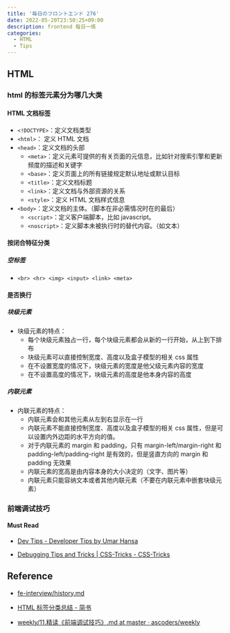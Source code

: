 ```yaml
---
title: '毎日のフロントエンド 276'
date: 2022-05-20T23:50:25+09:00
description: frontend 每日一练
categories:
  - HTML
  - Tips
---
```


## HTML

### html 的标签元素分为哪几大类

#### HTML 文档标签

- `<!DOCTYPE>`：定义文档类型
- `<html>`： 定义 HTML 文档
- `<head>`：定义文档的头部
  - `<meta>`：定义元素可提供的有关页面的元信息，比如针对搜索引擎和更新频度的描述和关键字
  - `<base>`：定义页面上的所有链接规定默认地址或默认目标
  - `<title>`：定义文档标题
  - `<link>`：定义文档与外部资源的关系
  - `<style>`：定义 HTML 文档样式信息
- `<body>`：定义文档的主体。（脚本在非必需情况时在<body>的最后）
  - `<script>`：定义客户端脚本，比如 javascript。
  - `<noscript>`：定义脚本未被执行时的替代内容。（如文本）

#### 按闭合特征分类

##### 空标签

- `<br> <hr> <img> <input> <link> <meta>`

#### 是否换行

##### 块级元素

- 块级元素的特点：
  - 每个块级元素独占一行，每个块级元素都会从新的一行开始，从上到下排布
  - 块级元素可以直接控制宽度、高度以及盒子模型的相关 css 属性
  - 在不设置宽度的情况下，块级元素的宽度是他父级元素内容的宽度
  - 在不设置高度的情况下，块级元素的高度是他本身内容的高度

##### 内联元素

- 内联元素的特点：
  - 内联元素会和其他元素从左到右显示在一行
  - 内联元素不能直接控制宽度、高度以及盒子模型的相关 css 属性，但是可以设置内外边距的水平方向的值。
  - 对于内联元素的 margin 和 padding，只有 margin-left/margin-right 和 padding-left/padding-right 是有效的，但是竖直方向的 margin 和 padding 无效果
  - 内联元素的宽高是由内容本身的大小决定的（文字、图片等）
  - 内联元素只能容纳文本或者其他内联元素（不要在内联元素中嵌套块级元素）

### 前端调试技巧

#### Must Read

- [Dev Tips - Developer Tips by Umar Hansa](https://umaar.com/dev-tips/)

- [Debugging Tips and Tricks | CSS-Tricks - CSS-Tricks](https://css-tricks.com/debugging-tips-tricks/?utm_source=javascriptweekly&utm_medium=email)

## Reference

- [fe-interview/history.md](https://github.com/haizlin/fe-interview/blob/master/category/history.md)

- [HTML 标签分类总结 - 简书](https://www.jianshu.com/p/5a78a19f18bf)

- [weekly/11.精读《前端调试技巧》.md at master · ascoders/weekly](https://github.com/ascoders/weekly/blob/master/%E5%89%8D%E6%B2%BF%E6%8A%80%E6%9C%AF/11.%E7%B2%BE%E8%AF%BB%E3%80%8A%E5%89%8D%E7%AB%AF%E8%B0%83%E8%AF%95%E6%8A%80%E5%B7%A7%E3%80%8B.md)
